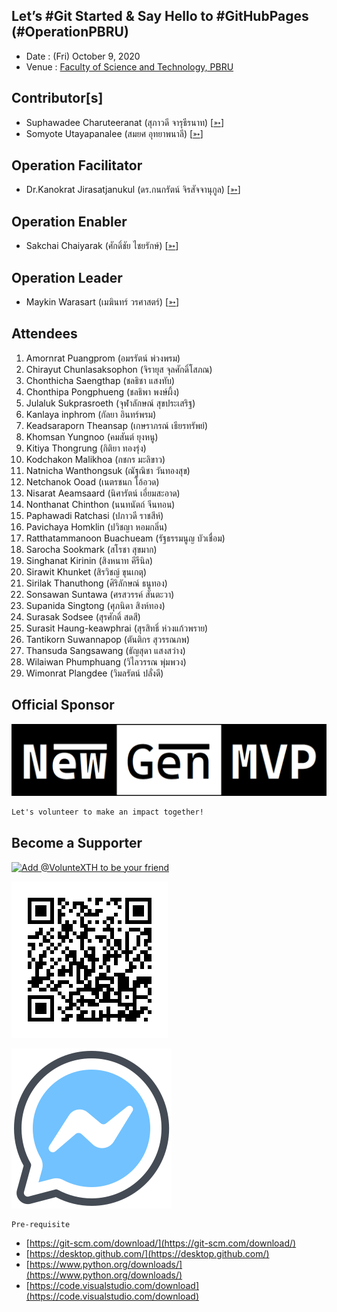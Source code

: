 ## Let’s #Git Started & Say Hello to #GitHubPages (#OperationPBRU)

+ Date : (Fri) October 9, 2020
+ Venue : [Faculty of Science and Technology, PBRU](https://sci.pbru.ac.th/)

## Contributor[s]
+ Suphawadee Charuteeranat (สุภาวดี จารุธีรนาท) [[➳](https://www.facebook.com/thdeemiss03)]
+ Somyote Utayapanalee (สมยศ อุทยาพนาลี) [[➳](https://www.facebook.com/yote.utaya)]

## Operation Facilitator
+ Dr.Kanokrat Jirasatjanukul (ดร.กนกรัตน์ จิรสัจจานุกูล) [[➳](https://www.facebook.com/lukhyee)]

## Operation Enabler
+ Sakchai Chaiyarak (ศักดิ์ชัย ไชยรักษ์) [[➳](https://www.facebook.com/chaiyaraks)]

## Operation Leader
+ Maykin Warasart (เมฆินทร์ วรศาสตร์) [[➳](http://mk.in.th)]

## Attendees
1. Amornrat Puangprom (อมรรัตน์ พ่วงพรม) <!--- [[Cert](OperationPBRU/attendance/VXOpPBRU-20201009-Amornrat-Puangprom.pdf)] -->
1. Chirayut Chunlasaksophon (จิรายุส จุลศักดิ์โสภณ) <!--- [[Cert](OperationPBRU/attendance/VXOpPBRU-20201009-Chirayut-Chunlasaksophon.pdf)] -->
1. Chonthicha Saengthap (ชลธิชา แสงทับ) <!--- [[Cert](OperationPBRU/attendance/xxx.pdf)] -->
1. Chonthipa Pongphueng (ชลธิพา พงษ์ผึ้ง) <!--- [[Cert](OperationPBRU/attendance/xxx.pdf)] -->
1. Julaluk Sukprasroeth (จุฬาลักษณ์ สุขประเสริฐ) <!--- [[Cert](OperationPBRU/attendance/xxx.pdf)] -->
1. Kanlaya inphrom (กัลยา อินทร์พรม) <!--- [[Cert](OperationPBRU/attendance/xxx.pdf)] -->
1. Keadsaraporn Theansap (เกษราภรณ์ เธียรทรัพย์) <!--- [[Cert](OperationPBRU/attendance/xxx.pdf)] -->
1. Khomsan Yungnoo (คมสันต์ ยุงหนู) <!--- [[Cert](OperationPBRU/attendance/xxx.pdf)] -->
1. Kitiya Thongrung (กิติยา ทองรุ่ง) <!--- [[Cert](OperationPBRU/attendance/xxx.pdf)] -->
1. Kodchakon Malikhoa (กชกร มะลิขาว) <!--- [[Cert](OperationPBRU/attendance/xxx.pdf)] -->
1. Natnicha Wanthongsuk (ณัฐณิชา วันทองสุข) <!--- [[Cert](OperationPBRU/attendance/xxx.pdf)] -->
1. Netchanok Ooad (เนตรชนก โอ้อวด) <!--- [[Cert](OperationPBRU/attendance/xxx.pdf)] -->
1. Nisarat Aeamsaard (นิศารัตน์ เอี่ยมสะอาด) <!--- [[Cert](OperationPBRU/attendance/xxx.pdf)] -->
1. Nonthanat Chinthon (นนทนัตถ์ จีนทอน) <!--- [[Cert](OperationPBRU/attendance/xxx.pdf)] -->
1. Paphawadi Ratchasi (ปภาวดี ราชสีห์) <!--- [[Cert](OperationPBRU/attendance/xxx.pdf)] -->
1. Pavichaya Homklin (ปวิชญา หอมกลิ่น) <!--- [[Cert](OperationPBRU/attendance/xxx.pdf)] -->
1. Ratthatammanoon Buachueam (รัฐธรรมนูญ บัวเชื่อม) <!--- [[Cert](OperationPBRU/attendance/VXOpPBRU-20201009-Ratthatammanoon-Buachueam.pdf)] -->
1. Sarocha Sookmark (สโรชา สุขมาก) <!--- [[Cert](OperationPBRU/attendance/xxx.pdf)] -->
1. Singhanat Kirinin (สิงหนาท คีรีนิล) <!--- [[Cert](OperationPBRU/attendance/xxx.pdf)] -->
1. Sirawit Khunket (สิรวิชญ์ ขุนเกตุ) <!--- [[Cert](OperationPBRU/attendance/xxx.pdf)] -->
1. Sirilak Thanuthong (ศิริลักษณ์ ธนูทอง) <!--- [[Cert](OperationPBRU/attendance/xxx.pdf)] -->
1. Sonsawan Suntawa (ศรสวรรค์ สันตะวา) <!--- [[Cert](OperationPBRU/attendance/xxx.pdf)] -->
1. Supanida Singtong (ศุภนิดา สิงห์ทอง) <!--- [[Cert](OperationPBRU/attendance/xxx.pdf)] -->
1. Surasak Sodsee (สุรศักดิ์ สดสี) <!--- [[Cert](OperationPBRU/attendance/xxx.pdf)] -->
1. Surasit Haung-keawphrai (สุรสิทธิ์ ห่วงแก้วพราย) <!--- [[Cert](OperationPBRU/attendance/xxx.pdf)] -->
1. Tantikorn Suwannapop (ตันติกร สุวรรณภพ) <!--- [[Cert](OperationPBRU/attendance/xxx.pdf)] -->
1. Thansuda Sangsawang (ธัญสุดา แสงสว่าง) <!--- [[Cert](OperationPBRU/attendance/xxx.pdf)] -->
1. Wilaiwan Phumphuang (วิไลวรรณ พุ่มพวง) <!--- [[Cert](OperationPBRU/attendance/xxx.pdf)] -->
1. Wimonrat Plangdee (วิมลรัตน์ ปลั่งดี) <!--- [[Cert](OperationPBRU/attendance/xxx.pdf)] -->

## Official Sponsor
[![](OperationPBRU/pic/NewGenMVP-BWB.png "#NewGenMVP")](https://www.facebook.com/hashtag/NewGenMVP)

```markdown
Let's volunteer to make an impact together!
```

## Become a Supporter

[![](https://scdn.line-apps.com/n/line_add_friends/btn/en.png "Add @VolunteXTH to be your friend")](https://lin.ee/cnIgUj4)

[![](/@VolunteXTH.png "Add @VolunteXTH to be your friend")](https://line.me/R/ti/p/@voluntex)

[![](/fb-m.png "Talk to us via FB messenger")](https://m.me/VolunteXTH)

```markdown
Pre-requisite
```
+ [https://git-scm.com/download/](https://git-scm.com/download/)
+ [https://desktop.github.com/](https://desktop.github.com/)
+ [https://www.python.org/downloads/](https://www.python.org/downloads/)
+ [https://code.visualstudio.com/download](https://code.visualstudio.com/download)